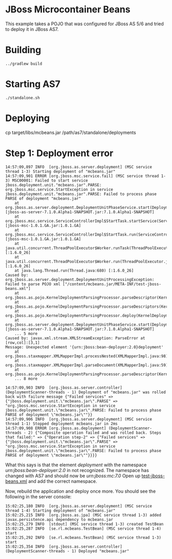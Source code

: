 # JBoss Microcontainer Beans
This example takes a POJO that was configured for JBoss AS 5/6 and tried to deploy it in JBoss AS7.


# Building

    ../gradlew build

# Starting AS7
    
    ./standalone.sh
    
# Deploying
   cp target/libs/mcbeans.jar /path/as7/standalone/deployments
   

# Step 1: Deployment error 

    14:57:09,897 INFO  [org.jboss.as.server.deployment] (MSC service thread 1-3) Starting deployment of "mcbeans.jar"
    14:57:09,901 ERROR [org.jboss.msc.service.fail] (MSC service thread 1-3) MSC00001: Failed to start service jboss.deployment.unit."mcbeans.jar".PARSE: org.jboss.msc.service.StartException in service jboss.deployment.unit."mcbeans.jar".PARSE: Failed to process phase PARSE of deployment "mcbeans.jar"
        at org.jboss.as.server.deployment.DeploymentUnitPhaseService.start(DeploymentUnitPhaseService.java:121) [jboss-as-server-7.1.0.Alpha1-SNAPSHOT.jar:7.1.0.Alpha1-SNAPSHOT]
        at org.jboss.msc.service.ServiceControllerImpl$StartTask.startService(ServiceControllerImpl.java:1824) [jboss-msc-1.0.1.GA.jar:1.0.1.GA]
        at org.jboss.msc.service.ServiceControllerImpl$StartTask.run(ServiceControllerImpl.java:1759) [jboss-msc-1.0.1.GA.jar:1.0.1.GA]
        at java.util.concurrent.ThreadPoolExecutor$Worker.runTask(ThreadPoolExecutor.java:886) [:1.6.0_26]
        at java.util.concurrent.ThreadPoolExecutor$Worker.run(ThreadPoolExecutor.java:908) [:1.6.0_26]
        at java.lang.Thread.run(Thread.java:680) [:1.6.0_26]
    Caused by: org.jboss.as.server.deployment.DeploymentUnitProcessingException: Failed to parse POJO xml ["/content/mcbeans.jar/META-INF/test-jboss-beans.xml"]
        at org.jboss.as.pojo.KernelDeploymentParsingProcessor.parseDescriptor(KernelDeploymentParsingProcessor.java:131)
        at org.jboss.as.pojo.KernelDeploymentParsingProcessor.parseDescriptors(KernelDeploymentParsingProcessor.java:105)
        at org.jboss.as.pojo.KernelDeploymentParsingProcessor.deploy(KernelDeploymentParsingProcessor.java:74)
        at org.jboss.as.server.deployment.DeploymentUnitPhaseService.start(DeploymentUnitPhaseService.java:115) [jboss-as-server-7.1.0.Alpha1-SNAPSHOT.jar:7.1.0.Alpha1-SNAPSHOT]
        ... 5 more
    Caused by: javax.xml.stream.XMLStreamException: ParseError at [row,col]:[3,1]
    Message: Unexpected element '{urn:jboss:bean-deployer:2.0}deployment'
        at org.jboss.staxmapper.XMLMapperImpl.processNested(XMLMapperImpl.java:98)
        at org.jboss.staxmapper.XMLMapperImpl.parseDocument(XMLMapperImpl.java:59)
        at org.jboss.as.pojo.KernelDeploymentParsingProcessor.parseDescriptor(KernelDeploymentParsingProcessor.java:124)
        ... 8 more

    14:57:09,903 INFO  [org.jboss.as.server.controller] (DeploymentScanner-threads - 1) Deployment of "mcbeans.jar" was rolled back with failure message {"Failed services" => {"jboss.deployment.unit.\"mcbeans.jar\".PARSE" => "org.jboss.msc.service.StartException in service jboss.deployment.unit.\"mcbeans.jar\".PARSE: Failed to process phase PARSE of deployment \"mcbeans.jar\""}}
    14:57:09,906 INFO  [org.jboss.as.server.deployment] (MSC service thread 1-1) Stopped deployment mcbeans.jar in 2ms
    14:57:09,908 ERROR [org.jboss.as.deployment] (DeploymentScanner-threads - 2) {"Composite operation failed and was rolled back. Steps that failed:" => {"Operation step-2" => {"Failed services" => {"jboss.deployment.unit.\"mcbeans.jar\".PARSE" => "org.jboss.msc.service.StartException in service jboss.deployment.unit.\"mcbeans.jar\".PARSE: Failed to process phase PARSE of deployment \"mcbeans.jar\""}}}}
What this says is that the element _deployment_ with the namespace _urn:jboss:bean-deployer:2.0_ in not recognized. The namespace has changed with AS7 and should 
now be _urn:jboss:mc:7.0_
Open up [test-jboss-beans.xml](mcbeans/src/main/resources/META-INF/test-jboss-beans.xml) and add the correct namespace.

Now, rebuild the application and deploy once more. You should see the following in the server console:

    15:02:25,180 INFO  [org.jboss.as.server.deployment] (MSC service thread 1-4) Starting deployment of "mcbeans.jar"
    15:02:25,215 INFO  [org.jboss.as.jpa] (MSC service thread 1-3) added javax.persistence.api dependency to mcbeans.jar
    15:02:25,279 INFO  [stdout] (MSC service thread 1-3) created TestBean
    15:02:25,287 INFO  [se.rl.mcbeans.TestBean] (MSC service thread 1-4) start
    15:02:25,292 INFO  [se.rl.mcbeans.TestBean] (MSC service thread 1-3) start
    15:02:25,354 INFO  [org.jboss.as.server.controller] (DeploymentScanner-threads - 1) Deployed "mcbeans.jar"
